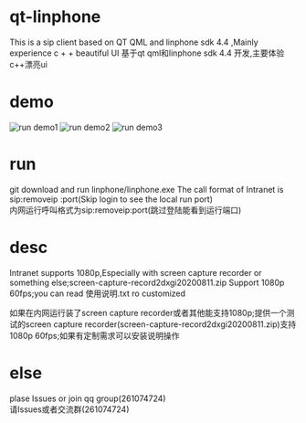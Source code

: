 # qt-linphone  
This is a sip client based on QT QML and linphone sdk 4.4 ,Mainly experience c + + beautiful UI
基于qt qml和linphone sdk 4.4 开发,主要体验c++漂亮ui
  
# demo  
![run demo1](https://github.com/yuexiajiayan/qt-linphone/blob/master/images/1.jpg)
![run demo2](https://github.com/yuexiajiayan/qt-linphone/blob/master/images/2.jpg)
![run demo3](https://github.com/yuexiajiayan/qt-linphone/blob/master/images/3.jpg) 
  
# run   
git download and run linphone/linphone.exe
The call format of Intranet is sip:removeip :port(Skip login to see the local run port)   
内网运行呼叫格式为sip:removeip:port(跳过登陆能看到运行端口)
   
# desc  
Intranet supports 1080p,Especially with screen capture recorder or something else;screen-capture-record2dxgi20200811.zip Support 1080p 60fps;you can read 使用说明.txt ro customized    
 
如果在内网运行装了screen capture recorder或者其他能支持1080p;提供一个测试的screen capture recorder(screen-capture-record2dxgi20200811.zip)支持1080p 60fps;如果有定制需求可以安装说明操作
  
  
# else    
plase Issues or join qq group(261074724)  
请Issues或者交流群(261074724)  





